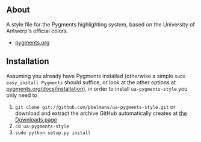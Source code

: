 About
-----

A style file for the Pygments highlighting system, based on the University of Antwerp's official colors.

* [pygments.org](http://pygments.org)

Installation
------------

Assuming you already have Pygments installed (otherwise a simple `sudo easy_install Pygments` should suffice, or look at the other options at [pygments.org/docs/installation](http://pygments.org/docs/installation/)), in order to install `ua-pygments-style` you only need to

1. `git clone git://github.com/pbelmans/ua-pygments-style.git` or download and extract the archive GitHub automatically creates at [the Downloads page](https://github.com/pbelmans/ua-pygments-style/downloads)
1. `cd ua-pygments-style`
1. `sudo python setup.py install`

